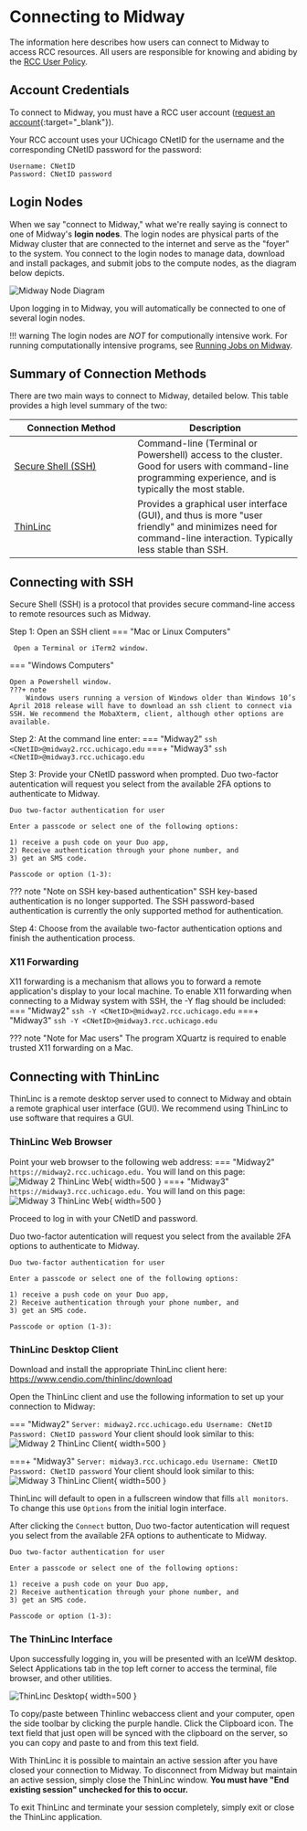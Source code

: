 # Connecting to Midway
The information here describes how users can connect to Midway to access RCC resources. All users are responsible for knowing and abiding by the [RCC User Policy](../user_policy.md). 

## Account Credentials
To connect to Midway, you must have a RCC user account ([request an account](https://rcc.uchicago.edu/accounts-allocations/request-account){:target="_blank"}).

Your RCC account uses your UChicago CNetID for the username and the corresponding CNetID password for the password:

```
Username: CNetID
Password: CNetID password
```

## Login Nodes

When we say "connect to Midway," what we're really saying is connect to one of Midway's **login nodes**. The login nodes are physical parts of the Midway cluster that are connected to the internet and serve as the "foyer" to the system. You connect to the login nodes to manage data, download and install packages, and submit jobs to the compute nodes, as the diagram below depicts.  

![Midway Node Diagram](img/connecting/midway_node_diagram.jpg)

Upon logging in to Midway, you will automatically be connected to one of several login nodes.

!!! warning
    The login nodes are *NOT* for computionally intensive work. For running computationally intensive programs, see [Running Jobs on Midway](/midway23/midway_jobs_overview).  

## Summary of Connection Methods
There are two main ways to connect to Midway, detailed below. This table provides a high level summary of the two:  

|  <div style="width:200px">Connection Method</div> | Description |
| ----------- | ----------- |
| [Secure Shell (SSH)](#connecting-with-ssh) | Command-line (Terminal or Powershell) access to the cluster. Good for users with command-line programming  experience, and is typically the most stable.  |
| [ThinLinc](#connecting-with-thinlinc) | Provides a graphical user interface (GUI), and thus is more "user friendly" and minimizes need for command-line interaction. Typically less stable than SSH. |



## Connecting with SSH
Secure Shell (SSH) is a protocol that provides secure command-line access to remote resources such as Midway.

Step 1: Open an SSH client
=== "Mac or Linux Computers"

     Open a Terminal or iTerm2 window.

=== "Windows Computers"
    
    Open a Powershell window.
    ???+ note
        Windows users running a version of Windows older than Windows 10’s April 2018 release will have to download an ssh client to connect via SSH. We recommend the MobaXterm, client, although other options are available.

Step 2: At the command line enter:
=== "Midway2"
    ```
    ssh <CNetID>@midway2.rcc.uchicago.edu
    ```
===+ "Midway3"
    ```
    ssh <CNetID>@midway3.rcc.uchicago.edu
    ```

Step 3: Provide your CNetID password when prompted. Duo two-factor autentication will request you select from the available 2FA options to authenticate to Midway.

```
Duo two-factor authentication for user

Enter a passcode or select one of the following options:

1) receive a push code on your Duo app,
2) Receive authentication through your phone number, and
3) get an SMS code.

Passcode or option (1-3):
```
??? note "Note on SSH key-based authentication"
    SSH key-based authentication is no longer supported. The SSH password-based authentication is currently the only supported method for authentication.

Step 4: Choose from the available two-factor authentication options and finish the authentication process.


### X11 Forwarding
X11 forwarding is a mechanism that allows you to forward a remote application's display to your local machine. To enable X11 forwarding when connecting to a Midway system with SSH, the -Y flag should be included:
=== "Midway2"
    ```
    ssh -Y <CNetID>@midway2.rcc.uchicago.edu
    ```
===+ "Midway3"
    ```
    ssh -Y <CNetID>@midway3.rcc.uchicago.edu
    ```

??? note "Note for Mac users"
    The program XQuartz is required to enable trusted X11 forwarding on a Mac.

## Connecting with ThinLinc
ThinLinc is a remote desktop server used to connect to Midway and obtain a remote graphical user interface (GUI). We recommend using ThinLinc to use software that requires a GUI.

### ThinLinc Web Browser   
Point your web browser to the following web address:
=== "Midway2"
    ```
    https://midway2.rcc.uchicago.edu.
    ```
    You will land on this page:
    ![Midway 2 ThinLinc Web](img/connecting/midway2_thinlinc_web.png){ width=500 }
===+ "Midway3"
    ```
    https://midway3.rcc.uchicago.edu.
    ```
    You will land on this page:
    ![Midway 3 ThinLinc Web](img/connecting/midway3_thinlinc_web.png){ width=500 }

Proceed to log in with your CNetID and password.

Duo two-factor autentication will request you select from the available 2FA options to authenticate to Midway.

```
Duo two-factor authentication for user

Enter a passcode or select one of the following options:

1) receive a push code on your Duo app,
2) Receive authentication through your phone number, and
3) get an SMS code.

Passcode or option (1-3):
```

### ThinLinc Desktop Client
Download and install the appropriate ThinLinc client here:
https://www.cendio.com/thinlinc/download

Open the ThinLinc client and use the following information to set up your connection to Midway:

=== "Midway2"
    ```
    Server: midway2.rcc.uchicago.edu
    Username: CNetID
    Password: CNetID password
    ```
    Your client should look similar to this:
    ![Midway 2 ThinLinc Client](img/connecting/midway2_thinlinc_client.png){ width=500 }

===+ "Midway3"
    ```
    Server: midway3.rcc.uchicago.edu
    Username: CNetID
    Password: CNetID password
    ```
    Your client should look similar to this:
    ![Midway 3 ThinLinc Client](img/connecting/midway3_thinlinc_client.png){ width=500 }
    

ThinLinc will default to open in a fullscreen window that fills `all monitors`. To change this use `Options` from the initial login interface. 

After clicking the `Connect` button, Duo two-factor autentication will request you select from the available 2FA options to authenticate to Midway.

```
Duo two-factor authentication for user

Enter a passcode or select one of the following options:

1) receive a push code on your Duo app,
2) Receive authentication through your phone number, and
3) get an SMS code.

Passcode or option (1-3):
```

### The ThinLinc Interface

Upon successfully logging in, you will be presented with an IceWM desktop. Select Applications tab in the top left corner to access the terminal, file browser, and other utilities.

![ThinLinc Desktop](img/connecting/thinlinc-desktop.png){ width=500 }

To copy/paste between Thinlinc webaccess client and your computer, open the side toolbar by clicking the purple handle. Click the Clipboard icon. The text field that just open will be synced with the clipboard on the server, so you can copy and paste to and from this text field.

With ThinLinc it is possible to maintain an active session after you have closed your connection to Midway. To disconnect from Midway but maintain an active session, simply close the ThinLinc window. **You must have "End existing session" unchecked for this to occur.**

To exit ThinLinc and terminate your session completely, simply exit or close the ThinLinc application.

<!-- Deprecated??

## Remote Visualization on Midway2

RCC provides a mechanism for accessing a GPU-equipped visualization node, which can be used for running 3D and graphics-intensive visualization software packages. 

First log into Midway via ThinLinc.

Once logged in, open a terminal and in the terminal window, issue the command `sviz`

![sviz terminal](img/connecting/sviz-terminal.png){ width=500 }

To exit the Visualization node, simply close the terminal window from which it was launched. You can then log out of Midway by selecting Logout from the Applications menu in ThinLinc, or by simply closing the ThinLinc window.
-->
